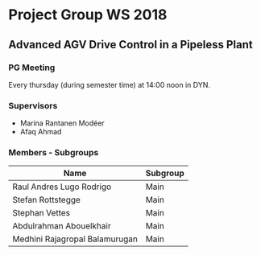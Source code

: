 # Project Group WS 2018

## Advanced AGV Drive Control in a Pipeless Plant

### PG Meeting

Every thursday (during semester time) at 14:00 noon in DYN.

### Supervisors

- Marina Rantanen Modéer
- Afaq Ahmad

### Members - Subgroups

| **Name**                       | **Subgroup**          |
|--------------------------------|-----------------------|
| Raul Andres Lugo Rodrigo       | Main                  |
| Stefan Rottstegge              | Main                  |
| Stephan Vettes                 | Main                  |
| Abdulrahman Abouelkhair        | Main                  |
| Medhini Rajagropal Balamurugan | Main                  |
